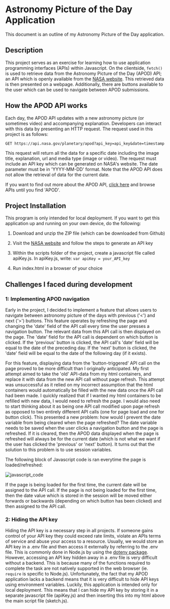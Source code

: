 # Astronomy Picture of the Day Application

This document is an outline of my Astronomy Picture of the Day application. 

## Description

This project serves as an exercise for learning how to use application programming interfaces (APIs) within Javascript. On the clientside, `fetch()` is used to retrieve data from the Astronomy Picture of the Day (APOD) API; an API which is openly available from the [NASA website](https://api.nasa.gov/). This retrieved data is then presented on a webpage. Additionally, there are buttons available to the user which can be used to navigate between APOD submissions. 

## How the APOD API works

Each day, the APOD API updates with a new astronomy picture (or sometimes video) and accompanying explanation. Developers can interact with this data by presenting an HTTP request. The request used in this project is as follows: 

`GET https://api.nasa.gov/planetary/apod?api_key=api_key&date=timestamp`

This request will return all the data for a specific date including the image title, explanation, url and media type (image or video). The request must include an API key which can be generated on NASA's website. The date parameter must be in 'YYYY-MM-DD' format. Note that the APOD API does not allow the retrieval of data for the current date.

If you want to find out more about the APOD API, [click here](https://api.nasa.gov/) and browse APIs until you find 'APOD'. 

## Project Installation

This program is only intended for local deployment. If you want to get this application up and running on your own device, do the following:

1. Download and unzip the ZIP file (which can be downloaded from Github)

2. Visit the [NASA website](https://api.nasa.gov/) and follow the steps to generate an API key

3. Within the scripts folder of the project, create a javascript file called apiKey.js. In apiKey.js, write: `var apiKey = your_API_key`

4. Run index.html in a browser of your choice


## Challenges I faced during development   
### 1: Implementing APOD navigation

Early in the project, I decided to implement a feature that allows users to navigate between astronomy picture of the days with previous ('<') and next ('>') buttons. This feature operates by refreshing the page and changing the 'date' field of the API call every time the user presses a navigation button. The relevant data from this API call is then displayed on the page. The 'date' field for the API call is dependent on which button is clicked. If the 'previous' button is clicked, the API call's 'date' field will be equal to the date of the preceding day. If the 'next' button is clicked, the 'date' field will be equal to the date of the following day (if it exists).

For this feature, displaying data from the 'button-triggered' API call on the page proved to be more difficult than I originally anticipated. My first attempt aimed to take the 'old' API-data from my html containers, and replace it with data from the new API call without page refresh. This attempt was unsuccessful as it relied on my incorrect assumption that the html containers would automatically be filled with the new data once the API call had been made. I quickly realized that if I wanted my html containers to be refilled with new data, I would need to refresh the page. I would also need to start thinking about it as being one API call modified upon page refresh as opposed to two entirely different API calls (one for page load and one for button click). This presented a new problem: how would I prevent the date variable from being cleared when the page refreshed? The date variable needs to be saved when the user clicks a navigation button and the page is refreshed. If it is cleared, then the APOD data displayed when the page is refreshed will always be for the current date (which is not what we want if the user has clicked the 'previous' or 'next' button). It turns out that the solution to this problem is to use session variables.

The following block of Javascript code is ran everytime the page is loaded/refreshed: 

![javascript_code ](https://user-images.githubusercontent.com/85216187/123647070-1e840180-d86b-11eb-9f7c-1d72cf0b6dcc.jpg)

If the page is being loaded for the first time, the current date will be assigned to the API call. If the page is not being loaded for the first time, then the date value which is stored in the session will be moved either forwards or backwards (depending on which button has been clicked) and then assigned to the API call.

### 2: Hiding the API key

Hiding the API key is a necessary step in all projects. If someone gains control of your API key they could exceed rate limits, violate an APIs terms of service and abuse your access to a resource. Usually, we would store an API key in a .env file and then access it externally by referring to the .env file. This is commonly done in Node.js by using the [dotenv package](https://www.npmjs.com/package/dotenv). However, accessing an API key hidden away in a .env file is very difficult without a backend. This is because many of the functions required to complete the task are not natively supported in the web browser (ie. `require` is specific to Node.js). Unfortunately, the fact that my APOD application lacks a backend means that it is very difficult to hide API keys using environment variables. Luckily, this application is intended only for local deployment. This means that I can hide my API key by storing it in a separate javascript file (apiKey.js) and then inserting this into my html above the main script file (sketch.js). 
